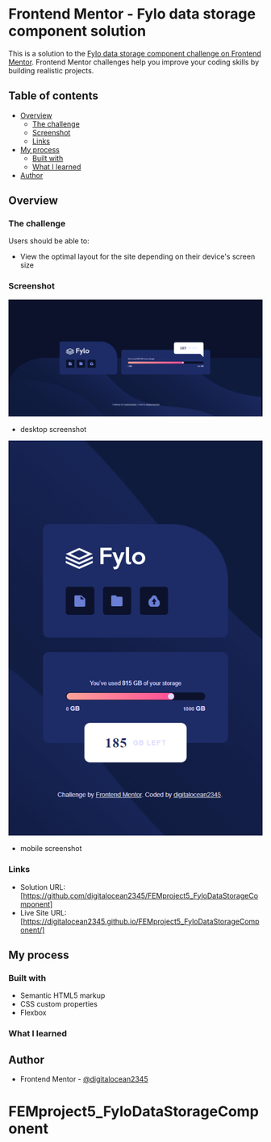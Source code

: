 # Frontend Mentor - Fylo data storage component solution

This is a solution to the [Fylo data storage component challenge on Frontend Mentor](https://www.frontendmentor.io/challenges/fylo-data-storage-component-1dZPRbV5n). Frontend Mentor challenges help you improve your coding skills by building realistic projects. 

## Table of contents

- [Overview](#overview)
  - [The challenge](#the-challenge)
  - [Screenshot](#screenshot)
  - [Links](#links)
- [My process](#my-process)
  - [Built with](#built-with)
  - [What I learned](#what-i-learned)
- [Author](#author)

## Overview

### The challenge

Users should be able to:

- View the optimal layout for the site depending on their device's screen size

### Screenshot

![](./solution/desktop_screenshot.png)
- desktop screenshot

![](./solution/mobile_screenshot.png)
- mobile screenshot

### Links

- Solution URL: [https://github.com/digitalocean2345/FEMproject5_FyloDataStorageComponent]
- Live Site URL: [https://digitalocean2345.github.io/FEMproject5_FyloDataStorageComponent/]

## My process

### Built with

- Semantic HTML5 markup
- CSS custom properties
- Flexbox

### What I learned


## Author
- Frontend Mentor - [@digitalocean2345](https://www.frontendmentor.io/profile/digitalocean2345)

# FEMproject5_FyloDataStorageComponent

